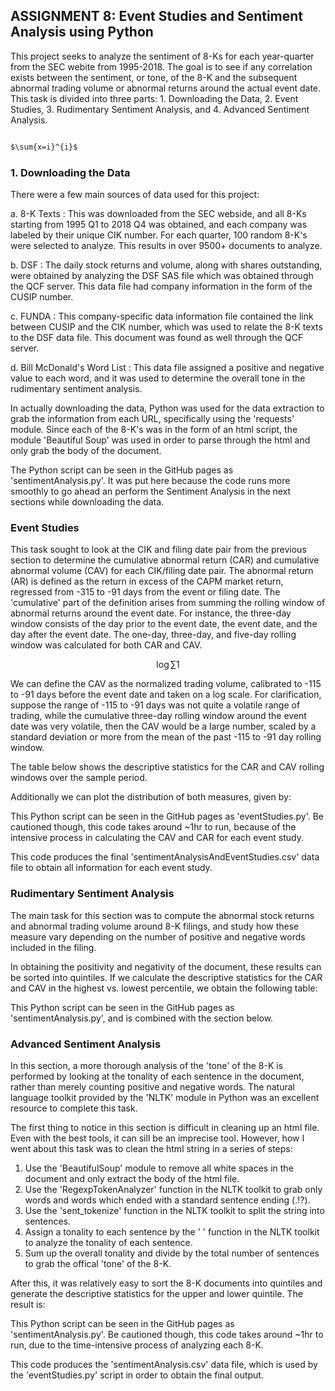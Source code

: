 ## ASSIGNMENT 8: Event Studies and Sentiment Analysis using Python

This project seeks to analyze the sentiment of 8-Ks for each year-quarter from the SEC webite from 1995-2018. The goal is to see if any correlation exists between the sentiment, or tone, of the 8-K and the subsequent abnormal trading volume or abnormal returns around the actual event date. This task is divided into three parts: 1. Downloading the Data, 2. Event Studies, 3. Rudimentary Sentiment Analysis, and 4. Advanced Sentiment Analysis. 

```markdown

$\sum{x=i}^{i}$

```

### 1. Downloading the Data

There were a few main sources of data used for this project:

  a. 8-K Texts : This was downloaded from the SEC webside, and all 8-Ks starting from 1995 Q1 to 2018 Q4 was obtained, and each company was labeled by their unique CIK number. For each quarter, 100 random 8-K's were selected to analyze. This results in over 9500+ documents to analyze.
  
  b. DSF : The daily stock returns and volume, along with shares outstanding, were obtained by analyzing the DSF SAS file which was obtained through the QCF server. This data file had company information in the form of the CUSIP number.
  
  c. FUNDA : This company-specific data information file contained the link between CUSIP and the CIK number, which was used to relate the 8-K texts to the DSF data file. This document was found as well through the QCF server.
  
  d. Bill McDonald's Word List : This data file assigned a positive and negative value to each word, and it was used to determine the overall tone in the rudimentary sentiment analysis.
  
In actually downloading the data, Python was used for the data extraction to grab the information from each URL, specifically using the 'requests' module. Since each of the 8-K's was in the form of an html script, the module 'Beautiful Soup' was used in order to parse through the html and only grab the body of the document.

The Python script can be seen in the GitHub pages as 'sentimentAnalysis.py'. It was put here because the code runs more smoothly to go ahead an perform the Sentiment Analysis in the next sections while downloading the data.

### Event Studies

This task sought to look at the CIK and filing date pair from the previous section to determine the cumulative abnormal return (CAR) and cumulative abnormal volume (CAV) for each CIK/filing date pair. The abnormal return (AR) is defined as the return in excess of the CAPM market return, regressed from -315 to -91 days from the event or filing date. The 'cumulative' part of the definition arises from summing the rolling window of abnormal returns around the event date. For instance, the three-day window consists of the day prior to the event date, the event date, and the day after the event date. The one-day, three-day, and five-day rolling window was calculated for both CAR and CAV.

$$\log \sum{1}$$

We can define the CAV as the normalized trading volume, calibrated to -115 to -91 days before the event date and taken on a log scale. For clarification, suppose the range of -115 to -91 days was not quite a volatile range of trading, while the cumulative three-day rolling window around the event date was very volatile, then the CAV would be a large number, scaled by a standard deviation or more from the mean of the past -115 to -91 day rolling window.

The table below shows the descriptive statistics for the CAR and CAV rolling windows over the sample period.

Additionally we can plot the distribution of both measures, given by:

This Python script can be seen in the GitHub pages as 'eventStudies.py'. Be cautioned though, this code takes around ~1hr to run, because of the intensive process in calculating the CAV and CAR for each event study. 

This code produces the final 'sentimentAnalysisAndEventStudies.csv' data file to obtain all information for each event study.

### Rudimentary Sentiment Analysis

The main task for this section was to compute the abnormal stock returns and abnormal trading volume around 8-K filings, and study how these measure vary depending on the number of positive and negative words included in the filing.

In obtaining the positivity and negativity of the document, these results can be sorted into quintiles. If we calculate the descriptive statistics for the CAR and CAV in the highest vs. lowest percentile, we obtain the following table:

This Python script can be seen in the GitHub pages as 'sentimentAnalysis.py', and is combined with the section below.

### Advanced Sentiment Analysis

In this section, a more thorough analysis of the 'tone' of the 8-K is performed by looking at the tonality of each sentence in the document, rather than merely counting positive and negative words. The natural language toolkit provided by the 'NLTK' module in Python was an excellent resource to complete this task.

The first thing to notice in this section is difficult in cleaning up an html file. Even with the best tools, it can sill be an imprecise tool. However, how I went about this task was to clean the html string in a series of steps:

1. Use the 'BeautifulSoup' module to remove all white spaces in the document and only extract the body of the html file.
2. Use the 'RegexpTokenAnalyzer' function in the NLTK toolkit to grab only words and words which ended with a standard sentence ending (.!?).
3. Use the 'sent_tokenize' function in the NLTK toolkit to split the string into sentences.
4. Assign a tonality to each sentence by the ' ' function in the NLTK toolkit to analyze the tonality of each sentence.
5. Sum up the overall tonality and divide by the total number of sentences to grab the offical 'tone' of the 8-K.

After this, it was relatively easy to sort the 8-K documents into quintiles and generate the descriptive statistics for the upper and lower quintile. The result is:


This Python script can be seen in the GitHub pages as 'sentimentAnalysis.py'. Be cautioned though, this code takes around ~1hr to run, due to the time-intensive process of analyzing each 8-K.

This code produces the 'sentimentAnalysis.csv' data file, which is used by the 'eventStudies.py' script in order to obtain the final output.
